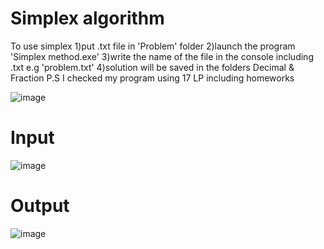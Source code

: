 # Simplex algorithm
To use simplex
  1)put .txt file in 'Problem' folder
  2)launch the program 'Simplex method.exe'
  3)write the name of the file in the console including .txt
	e.g 'problem.txt'
  4)solution will be saved in the folders Decimal & Fraction
P.S I checked my program using 17 LP including homeworks	


![image](https://user-images.githubusercontent.com/65315002/200138147-86c07534-3938-4a7a-b508-d58c46591df9.png)

# Input
![image](https://user-images.githubusercontent.com/65315002/200138170-38dca417-09f0-4bf3-8200-6a84d5d30865.png)
# Output
![image](https://user-images.githubusercontent.com/65315002/200138195-eef78656-00e7-438a-a5e2-723c6092268d.png)